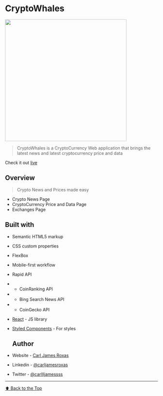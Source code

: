 # CryptoWhales

<img src= "./mobile.gif" width="400" >

> CryptoWhales is a CryptoCurrency Web application that brings the latest news and latest cryptocurrency price and data

Check it out [live](/)

## Overview

> Crypto News and Prices made easy

- Crypto News Page
- CryptoCurrency Price and Data Page
- Exchanges Page

## Built with

- Semantic HTML5 markup
- CSS custom properties
- FlexBox
- Mobile-first workflow
- Rapid API
- - CoinRanking API
- - Bing Search News API
- - CoinGecko API
- [React](https://reactjs.org/) - JS library
- [Styled Components](https://styled-components.com/) - For styles

  ## Author

- Website - [Carl James Roxas](https://carljamesroxas.vercel.app/)
- Linkedin - [@carljamesroxas](https://www.linkedin.com/in/carl-james-roxas-16994b235)
- Twitter - [@carllljamessss](https://twitter.com/carllljamessss)

---

[⬆ Back to the Top](#CryptoWhales)</br>
